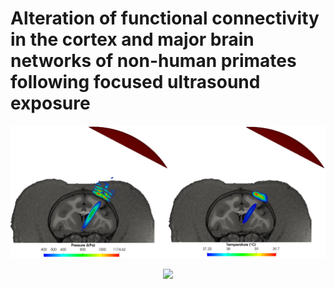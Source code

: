 # Alteration of functional connectivity in the cortex and major brain networks of non-human primates following focused ultrasound exposure

<img src="Figures/Pressure_800kPa.png" width=50%><img src="Figures/Temperature_800kPa.png" width=50%>
<p align="center"><img src="Figures/temperatureVStime_800.png" width=50% ><p>
